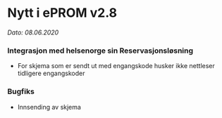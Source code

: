 # Nytt i ePROM v2.8
*Dato: 08.06.2020*

### Integrasjon med helsenorge sin Reservasjonsløsning
* For skjema som er sendt ut med engangskode husker ikke nettleser tidligere engangskoder

### Bugfiks
* Innsending av skjema
